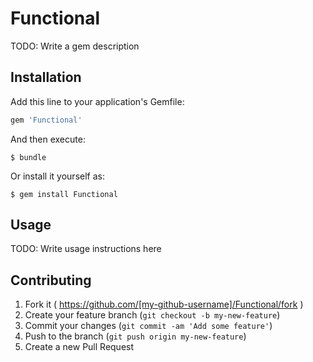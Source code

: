 # Functional

TODO: Write a gem description

## Installation

Add this line to your application's Gemfile:

```ruby
gem 'Functional'
```

And then execute:

    $ bundle

Or install it yourself as:

    $ gem install Functional

## Usage

TODO: Write usage instructions here

## Contributing

1. Fork it ( https://github.com/[my-github-username]/Functional/fork )
2. Create your feature branch (`git checkout -b my-new-feature`)
3. Commit your changes (`git commit -am 'Add some feature'`)
4. Push to the branch (`git push origin my-new-feature`)
5. Create a new Pull Request
